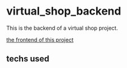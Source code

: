 # virtual_shop_backend
This is the backend of a virtual shop project.

[the frontend of this project]()

## techs used

